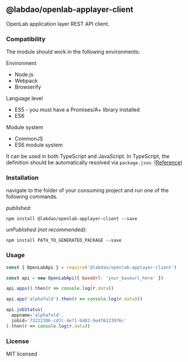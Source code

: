 ## @labdao/openlab-applayer-client

OpenLab application layer REST API client.

### Compatibility

The module should work in the following environments:

Environment
* Node.js
* Webpack
* Browserify

Language level
* ES5 - you must have a Promises/A+ library installed
* ES6

Module system
* CommonJS
* ES6 module system

It can be used in both TypeScript and JavaScript. In TypeScript, the definition should be automatically resolved via `package.json`. ([Reference](http://www.typescriptlang.org/docs/handbook/typings-for-npm-packages.html))

### Installation

navigate to the folder of your consuming project and run one of the following commands.

_published:_

```
npm install @labdao/openlab-applayer-client --save
```

_unPublished (not recommended):_

```
npm install PATH_TO_GENERATED_PACKAGE --save
```

### Usage

```js
const { OpenLabApi } = require('@labdao/openlab-applayer-client')

const api = new OpenLabApi({ baseUrl: 'your_baseurl_here' })

api.apps().then(r => console.log(r.data))

api.app('alphafold').then(r => console.log(r.data)))

api.jobStatus(
  appname='alphafold',
  jobid='73222306-cd7c-4e71-bd82-9e4f6123976c'
).then(r => console.log(r.data))
```

### License

MIT licensed
